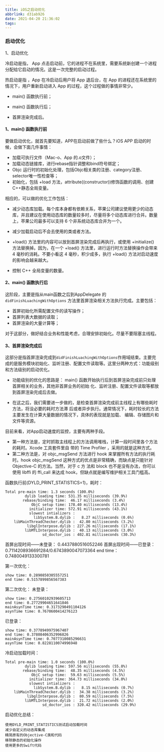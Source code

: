 ```yaml
---
title: iOS之启动优化
abbrlink: d31ab926
date: 2021-04-20 21:36:02
tags:
---
```

### 启动优化

1、启动优化

冷启动是指， App 点击启动前，它的进程不在系统里，需要系统新创建一个进程分配给它启动的情况。这是一次完整的启动过程。

热启动是指 ，App 在冷启动后用户将 App 退后台，在 App 的进程还在系统里的情况下，用户重新启动进入 App 的过程，这个过程做的事情非常少。

* main() 函数执行前；

* main() 函数执行后；

* 首屏渲染完成后。

#### 1、main() 函数执行前

要做启动优化，就首先要知道，APP在启动前做了些什么？iOS APP 启动的时候，会做下面几件事情：

* 加载可执行文件（Mac-o、App 的.o文件）；
* 加载动态链接库，进行rebase指针调整和bind符号绑定；
* Objc 运行时的初始化处理，包括Objc相关类的注册、category注册、selector唯一性检查等；
* 初始化，包括 +load 方法，attribute((constructor))修饰函数的调用、创建C++静态全局变量。

相应的，可以做的优化工作包括：

* 减少动态库加载。每个库本身都有依赖关系，苹果公司建议使用更少的动态库，并且建议在使用动态库的数量较多时，尽量将多个动态库进行合并。数量上，苹果公司最多可以支持 6 个非系统动态库合并为一个。

* 减少加载启动后不会去使用的类或者方法。

* +load() 方法里的内容可以放到首屏渲染完成后再执行，或使用 +initialize() 方法替换掉。因为，在一个 +load() 方法里，进行运行时方法替换操作会带来 4 毫秒的消耗。不要小看这 4 毫秒，积少成多，执行 +load() 方法对启动速度的影响会越来越大。

* 控制 C++ 全局变量的数量。

#### 2、main() 函数执行后

这阶段，主要是指从main函数之后到AppDelegate 的 `didFinishLuachingWithOptions` 方法里首屏渲染相关方法执行完成。主要包括：

* 首屏初始化所需配置文件的读写操作；
* 首屏列表大数据的读取；
* 首屏渲染的大量计算等；

对于这部分，做好结合业务和性能考虑，合理安排初始化。尽量不要阻塞主线程。

#### 3、首屏渲染完成后

这部分是指首屏渲染完成到`didFinishLuachingWithOptions`作用域结束。主要完成的是服务模块初始化、监听注册、配置文件读取等。这里分两种方式：功能级别和方法级别的启动优化。

* 功能级别的优化的思路是： main() 函数开始执行后到首屏渲染完成前只处理首屏相关的业务，其他非首屏业务的初始 化、监听注册、配置文件读取等都放到首屏渲染完成后去做。

* 在这之后，我们需要进一步做的，是检查首屏渲染完成前主线程上有哪些耗时方法，将没必要的耗时方法滞 后或者异步执行。通常情况下，耗时较长的方法主要发生在计算大量数据的情况下，具体的表现就是加载、 编辑、存储图片和文件等资源。

目前来看，对App启动速度的监控，主要有两种手段。

* 第一种方法是，定时抓取主线程上的方法调用堆栈，计算一段时间里各个方法的耗时。Xcode 工具套件里自 带的 Time Profiler ，采用的就是这种方式。
* 第二种方法是，对 objc_msgSend 方法进行 hook 来掌握所有方法的执行耗时。hook objc_msgSend 这种方式的优点是非常精确，而缺点是只能针对 Objective-C 的方法。当然，对于 c 方 法和 block 也不是没有办法，你可以使用 libffi 的 ffi_call 来达成 hook，但缺点就是编写维护相关工具门槛高。

函数执行前(DYLD_PRINT_STATISTICS=1)，耗时：

    Total pre-main time: 1.3 seconds (100.0%)
             dylib loading time: 531.35 milliseconds (39.9%)
            rebase/binding time:  46.17 milliseconds (3.4%)
                ObjC setup time: 178.40 milliseconds (13.4%)
               initializer time: 572.91 milliseconds (43.1%)
               slowest intializers :
                 libSystem.B.dylib :   8.27 milliseconds (0.6%)
        libMainThreadChecker.dylib :  42.80 milliseconds (3.2%)
              libglInterpose.dylib : 227.26 milliseconds (17.1%)
             libMTLInterpose.dylib :  40.13 milliseconds (3.0%)
                     sd_doctor_ios : 402.81 milliseconds (30.3%)

首屏出现时间——未登录： 0.4437880516052246
首屏出现时间——已登录： 0.7114208936691284/0.6743890047073364
                    end time：0.7480049133300781

第一次优化：

    show time: 0.2890850305557251
    end time: 0.5157899856567383

第二次优化：
未登录：

    show time: 0.27560102939605713
    end time: 0.27729904651641846
    mainAsynTime time: 0.3173290491104126
    asynTime time: 0.7670600414276123

已登录：

    show time: 0.3778949975967407
    end time: 0.37808406352996826
    mainAsynTime time: 0.7077310085296631
    asynTime time: 0.8228110074996948

冷启动加载时间：

    Total pre-main time: 1.0 seconds (100.0%)
             dylib loading time: 597.56 milliseconds (55.8%)
            rebase/binding time:  48.35 milliseconds (4.5%)
                ObjC setup time:  59.63 milliseconds (5.5%)
               initializer time: 364.73 milliseconds (34.0%)
               slowest intializers :
                 libSystem.B.dylib :   8.15 milliseconds (0.7%)
        libMainThreadChecker.dylib :  34.38 milliseconds (3.2%)
              libglInterpose.dylib :  80.59 milliseconds (7.5%)
             libMTLInterpose.dylib :  21.72 milliseconds (2.0%)
                     sd_doctor_ios : 320.42 milliseconds (29.9%)

启动优化总结：

    使用DYLD_PRINT_STATISTICS测试启动加载时间
    减少自定义的动态库集成
    精简原有的Objective-C类和代码
    移除静态的初始化操作
    使用更多的Swift代码
